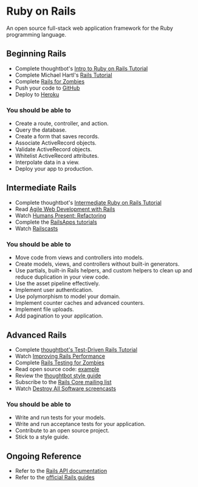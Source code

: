 # Ruby on Rails

An open source full-stack web application framework for the Ruby programming language.

## Beginning Rails

* Complete thoughtbot's [Intro to Ruby on Rails Tutorial](http://upcase.com/intro-to-ruby-on-rails)
* Complete Michael Hartl's [Rails Tutorial](http://ruby.railstutorial.org)
* Complete [Rails for Zombies](http://railsforzombies.org)
* Push your code to [GitHub](http://github.com)
* Deploy to [Heroku](http://heroku.com)

### You should be able to

* Create a route, controller, and action.
* Query the database.
* Create a form that saves records.
* Associate ActiveRecord objects.
* Validate ActiveRecord objects.
* Whitelist ActiveRecord attributes.
* Interpolate data in a view.
* Deploy your app to production.

## Intermediate Rails

* Complete thoughtbot's [Intermediate Ruby on Rails Tutorial](http://upcase.com/intermediate-ruby-on-rails)
* Read [Agile Web Development with Rails](http://pragprog.com/book/rails4/agile-web-development-with-rails-4)
* Watch [Humans Present: Refactoring](https://upcase.com/videos/refactoring)
* Complete the [RailsApps tutorials](https://tutorials.railsapps.org)
* Watch [Railscasts](http://railscasts.com)

### You should be able to

* Move code from views and controllers into models.
* Create models, views, and controllers without built-in generators.
* Use partials, built-in Rails helpers, and custom helpers to clean up and reduce duplication in your view code.
* Use the asset pipeline effectively.
* Implement user authentication.
* Use polymorphism to model your domain.
* Implement counter caches and advanced counters.
* Implement file uploads.
* Add pagination to your application.

## Advanced Rails

* Complete [thoughtbot's Test-Driven Rails Tutorial](https://test-driven-rails)
* Watch [Improving Rails Performance](https://upcase.com/improving-rails-performance)
* Complete [Rails Testing for Zombies](http://www.codeschool.com/courses/rails-testing-for-zombies)
* Read open source code: [example](https://github.com/copycopter/copycopter-server)
* Review the [thoughtbot style guide](https://github.com/thoughtbot/guides/tree/master/style)
* Subscribe to the [Rails Core mailing list](https://groups.google.com/forum/?fromgroups#!forum/rubyonrails-core)
* Watch [Destroy All Software screencasts](https://www.destroyallsoftware.com/screencasts)

### You should be able to

* Write and run tests for your models.
* Write and run acceptance tests for your application.
* Contribute to an open source project.
* Stick to a style guide.

## Ongoing Reference

* Refer to the [Rails API documentation](http://api.rubyonrails.org)
* Refer to the [official Rails guides](http://guides.rubyonrails.org)
